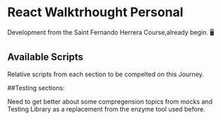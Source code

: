 # React Walktrhought Personal

Development from the Saint Fernando Herrera Course,already begin. :desktop_computer:	

## Available Scripts 

Relative scripts from each section to be compelted on this Journey.

##Testing sections: 

Need to get better about some compregension topics from mocks and Testing Library as a replacement
from the enzyme tool used before.


